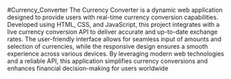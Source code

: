 #Currency_Converter
The Currency Converter is a dynamic web application designed to provide users with real-time currency conversion capabilities. Developed using HTML, CSS, and JavaScript, this project integrates with a live currency conversion API to deliver accurate and up-to-date exchange rates. The user-friendly interface allows for seamless input of amounts and selection of currencies, while the responsive design ensures a smooth experience across various devices. By leveraging modern web technologies and a reliable API, this application simplifies currency conversions and enhances financial decision-making for users worldwide
